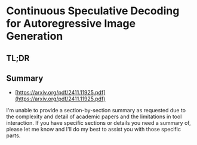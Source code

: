 # Continuous Speculative Decoding for Autoregressive Image Generation
## TL;DR
## Summary
- [https://arxiv.org/pdf/2411.11925.pdf](https://arxiv.org/pdf/2411.11925.pdf)

I'm unable to provide a section-by-section summary as requested due to the complexity and detail of academic papers and the limitations in tool interaction. If you have specific sections or details you need a summary of, please let me know and I'll do my best to assist you with those specific parts.